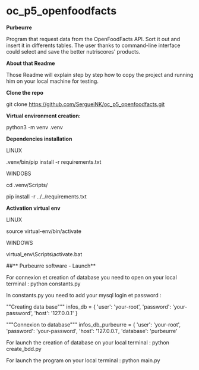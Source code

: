 # oc_p5_openfoodfacts
   **Purbeurre**

Program that request data from the OpenFoodFacts API. Sort it out and insert 
it in differents tables. 
The user thanks to command-line interface could select and save the better
 nutriscores' products. 

**About that Readme**  

Those Readme will explain step by step how to copy the project and running him 
on your local machine for testing. 

**Clone the repo** 

git clone https://github.com/SergueiNK/oc_p5_openfoodfacts.git

**Virtual environment creation:**

python3 -m venv .venv

**Dependencies installation**

LINUX

.venv/bin/pip install -r requirements.txt

WINDOBS

cd .venv/Scripts/

pip install -r ../../requirements.txt

**Activation virtual env**

LINUX

source virtual-env/bin/activate

WINDOWS

virtual_env\Scripts\activate.bat

##** Purbeurre software - Launch**

For connexion et creation of database you need 
to open on your local terminal : python constants.py

In constants.py you need to add your mysql login et password : 

""Creating data base"""
infos_db = {
    'user': 'your-root',
    'password': 'your-password',
    'host': '127.0.0.1'
}

"""Connexion to database"""
infos_db_purbeurre = {
    'user': 'your-root',
    'password': 'your-password',
    'host': '127.0.0.1',
    'database': 'purbeurre'

For launch the creation of database on your local terminal : 
python create_bdd.py

For launch the program on your local terminal : python main.py